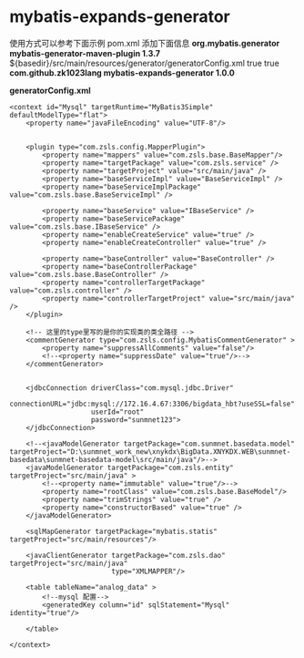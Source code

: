 # mybatis-expands-generator

使用方式可以参考下面示例
pom.xml 添加下面信息
    <build>
        <plugins>
            <plugin>
                **<groupId>org.mybatis.generator</groupId>
                <artifactId>mybatis-generator-maven-plugin</artifactId>
                <version>1.3.7</version>**
                <configuration>
                    <configurationFile>${basedir}/src/main/resources/generator/generatorConfig.xml</configurationFile>
                    <overwrite>true</overwrite>
                    <verbose>true</verbose>
                </configuration>
                <dependencies>
                    **<dependency>
                        <groupId>com.github.zk1023lang</groupId>
                        <artifactId>mybatis-expands-generator</artifactId>
                        <version>1.0.0</version>
                    </dependency>**
                </dependencies>
            </plugin>
        </plugins>
    </build>


**generatorConfig.xml**

<?xml version="1.0" encoding="UTF-8"?>
<!DOCTYPE generatorConfiguration
        PUBLIC "-//mybatis.org//DTD MyBatis Generator Configuration 1.0//EN"
        "http://mybatis.org/dtd/mybatis-generator-config_1_0.dtd">

<generatorConfiguration>

    <context id="Mysql" targetRuntime="MyBatis3Simple" defaultModelType="flat">
        <property name="javaFileEncoding" value="UTF-8"/>


        <plugin type="com.zsls.config.MapperPlugin">
            <property name="mappers" value="com.zsls.base.BaseMapper"/>
            <property name="targetPackage" value="com.zsls.service" />
            <property name="targetProject" value="src/main/java" />
            <property name="baseServiceImpl" value="BaseServiceImpl" />
            <property name="baseServiceImplPackage" value="com.zsls.base.BaseServiceImpl" />

            <property name="baseService" value="IBaseService" />
            <property name="baseServicePackage" value="com.zsls.base.IBaseService" />
            <property name="enableCreateService" value="true" />
            <property name="enableCreateController" value="true" />

            <property name="baseController" value="BaseController" />
            <property name="baseControllerPackage" value="com.zsls.base.BaseController" />
            <property name="controllerTargetPackage" value="com.zsls.controller" />
            <property name="controllerTargetProject" value="src/main/java" />
        </plugin>

        <!-- 这里的type里写的是你的实现类的类全路径 -->
        <commentGenerator type="com.zsls.config.MybatisCommentGenerator" >
            <property name="suppressAllComments" value="false"/>
            <!--<property name="suppressDate" value="true"/>-->
        </commentGenerator>


        <jdbcConnection driverClass="com.mysql.jdbc.Driver"
                        connectionURL="jdbc:mysql://172.16.4.67:3306/bigdata_hbt?useSSL=false"
                        userId="root"
                        password="sunmnet123">
        </jdbcConnection>

        <!--<javaModelGenerator targetPackage="com.sunmnet.basedata.model" targetProject="D:\sunmnet_work_new\xnykdx\BigData.XNYKDX.WEB\sunmnet-basedata\sunmnet-basedata-model\src/main/java"/>-->
        <javaModelGenerator targetPackage="com.zsls.entity" targetProject="src/main/java" >
            <!--<property name="immutable" value="true"/>-->
            <property name="rootClass" value="com.zsls.base.BaseModel"/>
            <property name="trimStrings" value="true" />
            <property name="constructorBased" value="true" />
        </javaModelGenerator>

        <sqlMapGenerator targetPackage="mybatis.statis" targetProject="src/main/resources"/>

        <javaClientGenerator targetPackage="com.zsls.dao" targetProject="src/main/java"
                             type="XMLMAPPER"/>

        <table tableName="analog_data" >
            <!--mysql 配置-->
            <generatedKey column="id" sqlStatement="Mysql" identity="true"/>

        </table>

    </context>
</generatorConfiguration>

